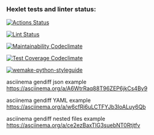 ### Hexlet tests and linter status:

[![Actions Status](https://github.com/Data-Wan/python-project-lvl2/workflows/hexlet-check/badge.svg)](https://github.com/Data-Wan/python-project-lvl2/actions)

[![Lint Status](https://github.com/Data-Wan/python-project-lvl2/workflows/.github/workflows/linter-check.yml/badge.svg)](https://github.com/Data-Wan/python-project-lvl2/actions)

[![Maintainability Codeclimate](https://api.codeclimate.com/v1/badges/a99a88d28ad37a79dbf6/maintainability)](https://codeclimate.com/github/codeclimate/codeclimate/maintainability)

[![Test Coverage Codeclimate](https://api.codeclimate.com/v1/badges/a99a88d28ad37a79dbf6/test_coverage)](https://codeclimate.com/github/codeclimate/codeclimate/test_coverage)

[![wemake-python-styleguide](https://img.shields.io/badge/style-wemake-000000.svg)](https://github.com/wemake-services/wemake-python-styleguide)

asciinema gendiff json example
<https://asciinema.org/a/A6WtrRaq88T96ZEP6jkCs4By9>

asciinema gendiff YAML example
<https://asciinema.org/a/w6cfRi6uLCTFYJb3IoALuy6Qb>

asciinema gendiff nested files example
<https://asciinema.org/a/ce2ezBaxTlG3suebNT0Rtjtfv>